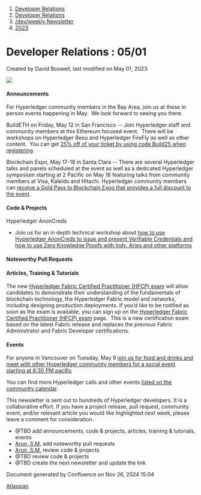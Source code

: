 1. [Developer Relations](index.html)
2. [Developer Relations](Developer-Relations_17170434.html)
3. [/dev/weekly Newsletter](17170445.html)
4. [2023](2023_17171809.html)

# Developer Relations : 05/01

Created by David Boswell, last modified on May 01, 2023

![](attachments/17170434/17171308.png?height=169)

#### Announcements

For Hyperledger community members in the Bay Area, join us at these in person events happening in May.  We look forward to seeing you there.

BuildETH on Friday, May 12 in San Francisco -- Join Hyperledger staff and community members at this Ethereum focused event.  There will be workshops on Hyperledger Besu and Hyperledger FireFly as well as other content.  You can get [25% off of your ticket by using code Build25 when registering](https://www.buildeth.io/event-details/buildeth-2023).

Blockchain Expo, May 17-18 in Santa Clara -- There are several Hyperledger talks and panels scheduled at the event as well as a dedicated Hyperledger symposium starting at 2 Pacific on May 18 featuring talks from community members at Visa, Kaleido and Hitachi. Hyperledger community members can [receive a Gold Pass to Blockchain Expo that provides a full discount to the event](https://techexeventsna23.eventreference.com/compblockchain).

#### Code &amp; Projects

Hyperledger AnonCreds

- Join us for an in depth technical workshop about [how to use Hyperledger AnonCreds to issue and present Verifiable Credentials and how to use Zero Knowledge Proofs with Indy, Aries and other platforms](https://zoom.us/meeting/register/tJAqcOCurDstHdIAWH0mbPz2hLK55OPr1Hj_)

#### Noteworthy Pull Requests

#### Articles, Training &amp; Tutorials

The new [Hyperledger Fabric Certified Practitioner (HFCP) exam](https://training.linuxfoundation.org/certification/hyperledger-fabric-certified-practitioner-hfcp/) will allow candidates to demonstrate their understanding of the fundamentals of blockchain technology, the Hyperledger Fabric model and networks, including designing production deployments. If you’d like to be notified as soon as the exam is available, you can sign up on the [Hyperledger Fabric Certified Practitioner (HFCP) exam](https://training.linuxfoundation.org/certification/hyperledger-fabric-certified-practitioner-hfcp/) page.  This is a new certification exam based on the latest Fabric release and replaces the previous Fabric Administrator and Fabric Developer certifications.

#### Events

For anyone in Vancouver on Tuesday, May 9 [join us for food and drinks and meet with other Hyperledger community members for a social event starting at 6:30 PM pacific](https://www.meetup.com/hyperledger-vancouver/events/292670798/)

You can find more Hyperledger calls and other events [listed on the community calendar](https://lf-hyperledger.atlassian.net/wiki/display/HYP/Calendar+of+Public+Meetings).

This newsletter is sent out to hundreds of Hyperledger developers. It is a collaborative effort. If you have a project release, pull request, community event, and/or relevant article you would like highlighted next week, please leave a comment for consideration.

- @TBD add announcements, code &amp; projects, articles, training &amp; tutorials, events
- [Arun .S.M.](https://lf-hyperledger.atlassian.net/wiki/people/621a0e5097d313006ba7386a?ref=confluence) add noteworthy pull requests
- [Arun .S.M.](https://lf-hyperledger.atlassian.net/wiki/people/621a0e5097d313006ba7386a?ref=confluence) review code &amp; projects
- @TBD review code &amp; projects
- @TBD create the next newsletter and update the link

Document generated by Confluence on Nov 26, 2024 15:04

[Atlassian](http://www.atlassian.com/)
